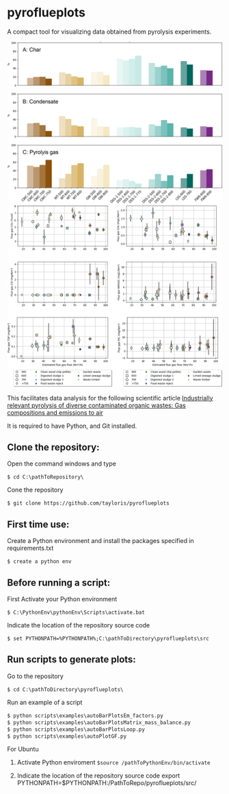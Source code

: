 # pyroflueplots

A compact tool for visualizing data obtained from pyrolysis experiments.

![Customized bar plots](https://github.com/tayloris/pyroflueplots/blob/main/plots/bar_plots.jpg)
![Customized dot plots](https://github.com/tayloris/pyroflueplots/blob/main/plots/dot_plots.jpg)

This facilitates data analysis for the following scientific article
[Industrially relevant pyrolysis of diverse contaminated organic wastes: Gas compositions and emissions to air](https://www.sciencedirect.com/science/article/pii/S0959652623029359)

It is required to have Python, and Git installed.

## Clone the repository:

Open the command windows and type
```
$ cd C:\pathToRepository\
```

Cone the repository
```
$ git clone https://github.com/tayloris/pyroflueplots
```

## First time use:
Create a Python environment and install the packages specified in requirements.txt
```
$ create a python env
```

## Before running a script:
First Activate your Python environment
```
$ C:\PythonEnv\pythonEnv\Scripts\activate.bat
```

Indicate the location of the repository source code
```
$ set PYTHONPATH=%PYTHONPATH%;C:\pathToDirectory\pyroflueplots\src
```
## Run scripts to generate plots:
Go to the repository
```
$ cd C:\pathToDirectory\pyroflueplots\
```

Run an example of a script
```
$ python scripts\examples\autoBarPlotsEm_factors.py
$ python scripts\examples\autoBarPlotsMatrix_mass_balance.py
$ python scripts\examples\autoBarPlotsLoop.py
$ python scripts\examples\autoPlotGF.py
```








For Ubuntu
1) Activate Python enviroment
`$source /pathToPythonEnv/bin/activate` 

2) Indicate the location of the repository source code 
export PYTHONPATH=$PYTHONPATH:/PathToRepo/pyroflueplots/src/
